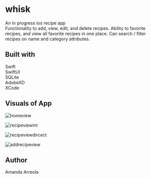 # whisk
An in progress ios recipe app <br>
Functionality to add, view, edit, and delete recipes. Ability to favorite recipes, and view all favorite recipes in one place. Can search / filter recipes on name and category attributes. 

## Built with
Swift<br>
SwiftUI<br>
SQLite <br>
AdobeXD<br>
XCode

## Visuals of App
![homeview](https://github.com/amanda-adalee/whisk/assets/83192428/3f1755ce-16e1-4f8c-8f8e-ca6eb2d41286)

![recipeviewint](https://github.com/amanda-adalee/whisk/assets/83192428/19243844-a819-4001-951c-bf12ecec5a0a)

![recipeviewdircect](https://github.com/amanda-adalee/whisk/assets/83192428/a2a20881-2ff9-41bc-b737-29834103f500)

![addrecipeview](https://github.com/amanda-adalee/whisk/assets/83192428/66f382d0-2253-4121-9b5b-496e45213132)

## Author
Amanda Arreola
